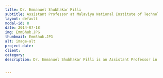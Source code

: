 ```yaml
---
title: Dr. Emmanuel Shubhakar Pilli
subtitle: Assistant Professor at Malaviya National Institute of Technology, Jaipur
layout: default
modal-id: 8
date: 2014-07-18
img: EmmShub.JPG
thumbnail: EmmShub.JPG
alt: image-alt
project-date: 
client: 
category: 
description: Dr. Emmanuel Shubhakar Pilli is an Assistant Professor in the Department of Computer Science of Engineering in Malaviya National Institute of Technology, Jaipur. He received M. Tech (Computer Science) from Birla Institute of Technology Ranchi in 2001 and Ph. D (Computer Science) from the Indian Institute of Technology Roorkee for his thesis on "A Framework for Network Forensic Analysis" in 2012. He was awarded the ISEA Fellowship by the Department of Information Technology, Govt. of India, for his research in Information Security. He has over 18 years of teaching, research & administrative experience. He has guided 18 M. Tech dissertations and around 30 B. Tech projects. He is presently guiding 8 Ph. D and 2 M. Tech students in his areas of interest - Security and Privacy, Forensics, Cloud Computing, Big Data, UWSN & IoT. He has 34 papers in international journals and conferences of repute. He has conducted workshops in the areas of Network Simulators, WSN, Big Data, and Parallel Computing. He is a member and active participant in professional activities of ACM, IEEE and CSI. He is also the Chair of Workgroup 3.2 on Cloud Security of the Cloud Computing Innovation Council of India (CCICI). Dr. Pilli is also an active member of two workgroups  ‐ Cloud Security and Cloud Forensics, of the National Institute of Standards and Technology (NIST), Gaithesburg, Maryland, USA. 


---
```

